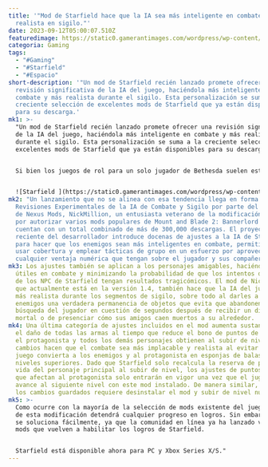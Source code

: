 ```yaml
---
title: '"Mod de Starfield hace que la IA sea más inteligente en combate y más
  realista en sigilo."'
date: 2023-09-12T05:00:07.510Z
featuredimage: https://static0.gamerantimages.com/wordpress/wp-content/uploads/wm/2023/09/starfield-combat-standoff-in-no-atmosphere-environment.jpg?q=50&fit=contain&w=1140&h=&dpr=1.5
categoria: Gaming
tags:
  - "#Gaming"
  - "#Starfield"
  - "#Espacio"
short-description: '"Un mod de Starfield recién lanzado promete ofrecer una
  revisión significativa de la IA del juego, haciéndola más inteligente en
  combate y más realista durante el sigilo. Esta personalización se suma a la
  creciente selección de excelentes mods de Starfield que ya están disponibles
  para su descarga.'
mk1: >-
  "Un mod de Starfield recién lanzado promete ofrecer una revisión significativa
  de la IA del juego, haciéndola más inteligente en combate y más realista
  durante el sigilo. Esta personalización se suma a la creciente selección de
  excelentes mods de Starfield que ya están disponibles para su descarga.


  Si bien los juegos de rol para un solo jugador de Bethesda suelen estar estrechamente relacionados con la modificación, su último título aún no ofrece soporte oficial para mods, lo que solo llegará con el Creation Kit de Starfield en 2024. Algunos entusiastas han comenzado a desarrollar mods tan pronto como el juego llegó al acceso anticipado el 1 de septiembre, pero la mayoría de tales personalizaciones que ya están disponibles tienen, comprensiblemente, una funcionalidad limitada. Algunos incluso están destinados como simples bromas, como es el caso del mod recientemente presentado que le da a Starfield un cambio de imagen de Garfield.


  ![Starfield ](https://static0.gamerantimages.com/wordpress/wp-content/uploads/wm/2023/09/20230903083843_1.jpg?q=50&fit=crop&w=1500&dpr=1.5 "Starfield ")
mk2: "Un lanzamiento que no se alinea con esa tendencia llega en forma de
  Revisiones Experimentales de la IA de Combate y Sigilo por parte del usuario
  de Nexus Mods, NickMillion, un entusiasta veterano de la modificación conocido
  por autorizar varios mods populares de Mount and Blade 2: Bannerlord que
  cuentan con un total combinado de más de 300,000 descargas. El proyecto más
  reciente del desarrollador introduce docenas de ajustes a la IA de Starfield
  para hacer que los enemigos sean más inteligentes en combate, permitiéndoles
  usar cobertura y emplear tácticas de grupo en un esfuerzo por aprovechar
  cualquier ventaja numérica que tengan sobre el jugador y sus compañeros."
mk3: Los ajustes también se aplican a los personajes amigables, haciéndolos más
  útiles en combate y minimizando la probabilidad de que los intentos de rescate
  de los NPC de Starfield tengan resultados tragicómicos. El mod de NickMillion,
  que actualmente está en la versión 1.4, también hace que la IA del juego sea
  más realista durante los segmentos de sigilo, sobre todo al darles a los
  enemigos una verdadera permanencia de objetos que evita que abandonen la
  búsqueda del jugador en cuestión de segundos después de recibir un disparo no
  mortal o de presenciar cómo sus amigos caen muertos a su alrededor.
mk4: Una última categoría de ajustes incluidos en el mod aumenta sustancialmente
  el daño de todas las armas al tiempo que reduce el bono de puntos de vida que
  el protagonista y todos los demás personajes obtienen al subir de nivel. Estos
  cambios hacen que el combate sea más implacable y realista al evitar que el
  juego convierta a los enemigos y al protagonista en esponjas de balas en
  niveles superiores. Dado que Starfield solo recalcula la reserva de puntos de
  vida del personaje principal al subir de nivel, los ajustes de puntos de vida
  que afectan al protagonista solo entrarán en vigor una vez que el jugador
  avance al siguiente nivel con este mod instalado. De manera similar, revertir
  los cambios guardados requiere desinstalar el mod y subir de nivel nuevamente.
mk5: >-
  Como ocurre con la mayoría de la selección de mods existente del juego, el uso
  de esta modificación detendrá cualquier progreso en logros. Sin embargo, eso
  se soluciona fácilmente, ya que la comunidad en línea ya ha lanzado varios
  mods que vuelven a habilitar los logros de Starfield.


  Starfield está disponible ahora para PC y Xbox Series X/S."
---
```

